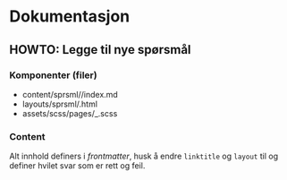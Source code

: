 # Dokumentasjon

## HOWTO: Legge til nye spørsmål

### Komponenter (filer)

- content/sprsml/<spmnavn>/index.md
- layouts/sprsml/<spmnavn>.html
- assets/scss/pages/_<spmnavn>.scss

### Content

Alt innhold definers i *frontmatter*, husk å endre `linktitle` og `layout` til <spmnavn> og definer hvilet svar som er rett og feil.